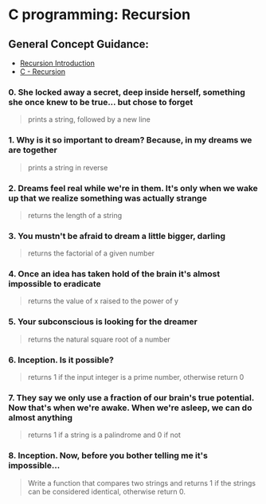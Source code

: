 # C programming: Recursion
## General Concept Guidance:
* [Recursion Introduction](https://docs.google.com/presentation/d/1YZJZnrPuu1BGicyO9CRUUiEYSR7iFuPTEHlEjNkr3Hc/edit#slide=id.p)
* [C - Recursion](https://www.tutorialspoint.com/cprogramming/c_recursion.htm)
### 0. She locked away a secret, deep inside herself, something she once knew to be true... but chose to forget 
> prints a string, followed by a new line
### 1. Why is it so important to dream? Because, in my dreams we are together
> prints a string in reverse
### 2. Dreams feel real while we're in them. It's only when we wake up that we realize something was actually strange 
> returns the length of a string
### 3. You mustn't be afraid to dream a little bigger, darling
> returns the factorial of a given number
### 4. Once an idea has taken hold of the brain it's almost impossible to eradicate 
> returns the value of x raised to the power of y
### 5. Your subconscious is looking for the dreamer
> returns the natural square root of a number
### 6. Inception. Is it possible?
> returns 1 if the input integer is a prime number, otherwise return 0
### 7. They say we only use a fraction of our brain's true potential. Now that's when we're awake. When we're asleep, we can do almost anything 
> returns 1 if a string is a palindrome and 0 if not
### 8. Inception. Now, before you bother telling me it's impossible...
> Write a function that compares two strings and returns 1 if the strings can be considered identical, otherwise return 0.